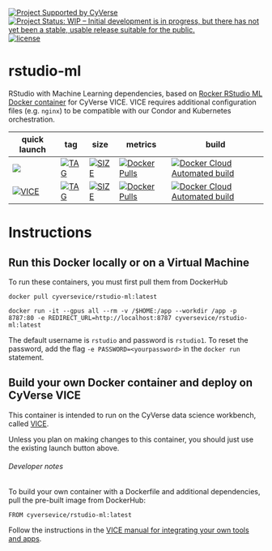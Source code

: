 [![Project Supported by CyVerse](https://img.shields.io/badge/Supported%20by-CyVerse-blue.svg)](https://learning.cyverse.org/projects/vice/en/latest/) [![Project Status: WIP – Initial development is in progress, but there has not yet been a stable, usable release suitable for the public.](https://www.repostatus.org/badges/latest/wip.svg)](https://www.repostatus.org/#wip) [![license](https://img.shields.io/badge/license-GPLv3-blue.svg)](https://opensource.org/licenses/GPL-3.0)

# rstudio-ml

RStudio with Machine Learning dependencies, based on [Rocker RStudio ML Docker container](https://hub.docker.com/r/rocker/ml) for CyVerse VICE. VICE requires additional configuration files (e.g. `nginx`) to be compatible with our Condor and Kubernetes orchestration. 


quick launch | tag | size | metrics | build | 
------------ | --- | ---- | ------- | ------|
<a href="https://de.cyverse.org/de/?type=quick-launch&quick-launch-id=b548d3e2-3310-45ae-8b1f-78e8cce2cfaf&app-id=3548f43a-bed1-11e9-af16-008cfa5ae621" target="_blank"><img src="https://de.cyverse.org/Powered-By-CyVerse-blue.svg"></a> | [![TAG](https://images.microbadger.com/badges/version/cyversevice/shiny-verse.svg)](https://microbadger.com/images/cyversevice/rstudio-ml) | [![SIZE](https://images.microbadger.com/badges/image/cyversevice/rstudio-ml.svg)](https://microbadger.com/images/cyversevice/rstudio-ml) | [![Docker Pulls](https://img.shields.io/docker/pulls/cyversevice/rstudio-ml?color=blue&logo=docker&logoColor=white)](https://hub.docker.com/r/cyversevice/rstudio-ml) | [![Docker Cloud Automated build](https://img.shields.io/docker/cloud/automated/cyversevice/rstudio-ml?color=blue&logo=docker&logoColor=white)](https://hub.docker.com/r/cyversevice/rstudio-ml) 
[![VICE](https://img.shields.io/badge/CyVerse-VICE-blue.svg?style=popout&logo=Docker&color=#1488C6)]() | [![TAG](https://images.microbadger.com/badges/version/cyversevice/shiny-verse:3.5.0.svg)](https://microbadger.com/images/cyversevice/shiny-verse:3.5.0) | [![SIZE](https://images.microbadger.com/badges/image/cyversevice/shiny-verse:3.5.0.svg)](https://microbadger.com/images/cyversevice/shiny-verse:3.5.0) | [![Docker Pulls](https://img.shields.io/docker/pulls/cyversevice/rstudio-verse?color=blue&logo=docker&logoColor=white)](https://hub.docker.com/r/cyversevice/rstudio-verse) | [![Docker Cloud Automated build](https://img.shields.io/docker/cloud/automated/cyversevice/rstudio-verse?color=blue&logo=docker&logoColor=white)](https://hub.docker.com/r/cyversevice/rstudio-verse) 

# Instructions

## Run this Docker locally or on a Virtual Machine

To run these containers, you must first pull them from DockerHub

```
docker pull cyversevice/rstudio-ml:latest
```

```
docker run -it --gpus all --rm -v /$HOME:/app --workdir /app -p 8787:80 -e REDIRECT_URL=http://localhost:8787 cyversevice/rstudio-ml:latest
```

The default username is `rstudio` and password is `rstudio1`. To reset the password, add the flag `-e PASSWORD=<yourpassword>` in the `docker run` statement.

## Build your own Docker container and deploy on CyVerse VICE

This container is intended to run on the CyVerse data science workbench, called [VICE](https://cyverse-visual-interactive-computing-environment.readthedocs-hosted.com/en/latest/index.html). 

Unless you plan on making changes to this container, you should just use the existing launch button above. 

###### Developer notes

To build your own container with a Dockerfile and additional dependencies, pull the pre-built image from DockerHub:

```
FROM cyversevice/rstudio-ml:latest
```

Follow the instructions in the [VICE manual for integrating your own tools and apps](https://cyverse-visual-interactive-computing-environment.readthedocs-hosted.com/en/latest/developer_guide/building.html).

